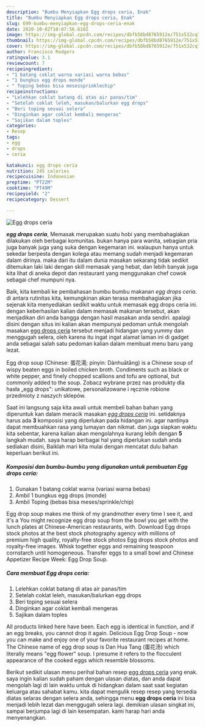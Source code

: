 ```yaml
---
description: "Bumbu Menyiapkan Egg drops ceria, Enak"
title: "Bumbu Menyiapkan Egg drops ceria, Enak"
slug: 699-bumbu-menyiapkan-egg-drops-ceria-enak
date: 2020-10-02T10:07:56.618Z
image: https://img-global.cpcdn.com/recipes/dbfb58bd8765912e/751x532cq70/egg-drops-ceria-foto-resep-utama.jpg
thumbnail: https://img-global.cpcdn.com/recipes/dbfb58bd8765912e/751x532cq70/egg-drops-ceria-foto-resep-utama.jpg
cover: https://img-global.cpcdn.com/recipes/dbfb58bd8765912e/751x532cq70/egg-drops-ceria-foto-resep-utama.jpg
author: Francisco Rodgers
ratingvalue: 3.1
reviewcount: 7
recipeingredient:
- "1 batang coklat warna variasi warna bebas"
- "1 bungkus egg drops monde"
- " Toping bebas bisa mesessprinklechip"
recipeinstructions:
- "Lelehkan coklat batang di atas air panas/tim"
- "Setelah coklat leleh, masukan/balurkan egg drops"
- "Beri toping sesuai selera"
- "Dinginkan agar coklat kembali mengeras"
- "Sajikan dalam toples"
categories:
- Resep
tags:
- egg
- drops
- ceria

katakunci: egg drops ceria 
nutrition: 245 calories
recipecuisine: Indonesian
preptime: "PT22M"
cooktime: "PT49M"
recipeyield: "2"
recipecategory: Dessert

---
```



![Egg drops ceria](https://img-global.cpcdn.com/recipes/dbfb58bd8765912e/751x532cq70/egg-drops-ceria-foto-resep-utama.jpg)

<b><i>egg drops ceria</i></b>, Memasak merupakan suatu hobi yang membahagiakan dilakukan oleh berbagai komunitas. bukan hanya para wanita, sebagian pria juga banyak juga yang suka dengan kegemaran ini. walaupun hanya untuk sekedar berpesta dengan kolega atau memang sudah menjadi kegemaran dalam dirinya. maka dari itu dalam dunia masakan sekarang tidak sedikit ditemukan laki laki dengan skill memasak yang hebat, dan lebih banyak juga kita lihat di aneka depot dan restaurant yang menggunakan chef cowok sebagai chef mumpuni nya.

Baik, kita kembali ke pembahasan bumbu bumbu makanan <i>egg drops ceria</i>. di antara rutinitas kita, kemungkinan akan terasa membahagiakan jika sejenak kita menyediakan sedikit waktu untuk memasak egg drops ceria ini. dengan keberhasilan kalian dalam memasak makanan tersebut, akan menjadikan diri anda bangga dengan hasil masakan anda sendiri. apalagi disini dengan situs ini kalian akan mempunyai pedoman untuk mengolah masakan <u>egg drops ceria</u> tersebut menjadi hidangan yang yummy dan menggugah selera, oleh karena itu ingat ingat alamat laman ini di gadget anda sebagai salah satu pedoman kalian dalam membuat menu baru yang lezat.

Egg drop soup (Chinese: 蛋花湯; pinyin: Dànhuātāng) is a Chinese soup of wispy beaten eggs in boiled chicken broth. Condiments such as black or white pepper, and finely chopped scallions and tofu are optional, but commonly added to the soup. Zobacz wybrane przez nas produkty dla hasła „egg drops&#34;: unikatowe, personalizowane i ręcznie robione przedmioty z naszych sklepów.


Saat ini langsung saja kita awali untuk membeli bahan bahan yang diperuntuk kan dalam meracik masakan <u><i>egg drops ceria</i></u> ini. setidaknya harus ada <b>3</b> komposisi yang diperlukan pada hidangan ini. agar nantinya dapat membuahkan rasa yang lumayan dan nikmat. dan juga siapkan waktu kita sebentar, karena kalian akan mengolahnya kurang lebih dengan <b>5</b> langkah mudah. saya harap berbagai hal yang diperlukan sudah anda sediakan disini, Baiklah mari kita mulai dengan mencatat dulu bahan keperluan berikut ini.

<!--inarticleads1-->

##### Komposisi dan bumbu-bumbu yang digunakan untuk pembuatan Egg drops ceria:

1. Gunakan 1 batang coklat warna (variasi warna bebas)
1. Ambil 1 bungkus egg drops (monde)
1. Ambil  Toping (bebas bisa meses/sprinkle/chip)


Egg drop soup makes me think of my grandmother every time I see it, and it&#39;s a You might recognize egg drop soup from the bowl you get with the lunch plates at Chinese-American restaurants, with. Download Egg drops stock photos at the best stock photography agency with millions of premium high quality, royalty-free stock photos Egg drops stock photos and royalty-free images. Whisk together eggs and remaining teaspoon cornstarch until homogeneous. Transfer eggs to a small bowl and Chinese Appetizer Recipe Week: Egg Drop Soup. 

<!--inarticleads2-->

##### Cara membuat Egg drops ceria:

1. Lelehkan coklat batang di atas air panas/tim
1. Setelah coklat leleh, masukan/balurkan egg drops
1. Beri toping sesuai selera
1. Dinginkan agar coklat kembali mengeras
1. Sajikan dalam toples


All products linked here have been. Each egg is identical in function, and if an egg breaks, you cannot drop it again. Delicious Egg Drop Soup - now you can make and enjoy one of your favorite restaurant recipes at home. The Chinese name of egg drop soup is Dan Hua Tang (蛋花汤) which literally means &#34;egg flower&#34; soup. I presume it refers to the flocculent appearance of the cooked eggs which resemble blossoms. 

Berikut sedikit ulasan menu perihal bahan resep <u>egg drops ceria</u> yang enak. saya ingin kalian sudah paham dengan ulasan diatas, dan anda dapat mengolah lagi di lain waktu untuk di hidangkan dalam saat saat kegiatan keluarga atau sahabat kamu. kita dapat mengulik resep resep yang tersedia diatas selaras dengan selera anda, sehingga menu <b>egg drops ceria</b> ini bisa menjadi lebih lezat dan menggugah selera lagi. demikian ulasan singkat ini, sampai berjumpa lagi di lain kesempatan. kami harap hari anda menyenangkan.
